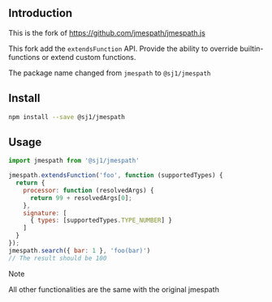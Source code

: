 ## Introduction
This is the fork of https://github.com/jmespath/jmespath.js

This fork add the `extendsFunction` API. Provide the ability to override builtin-functions or extend custom functions.

The package name changed from `jmespath` to `@sj1/jmespath`

## Install

```sh
npm install --save @sj1/jmespath
```

## Usage

```js
import jmespath from '@sj1/jmespath'

jmespath.extendsFunction('foo', function (supportedTypes) {
  return {
    processor: function (resolvedArgs) {
      return 99 + resolvedArgs[0];
    },
    signature: [
      { types: [supportedTypes.TYPE_NUMBER] }
    ]
  }
});
jmespath.search({ bar: 1 }, 'foo(bar)')
// The result should be 100
```
> [!NOTE]
> All other functionalities are the same with the original jmespath
